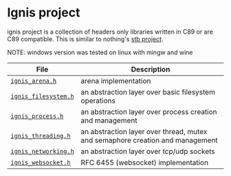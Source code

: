 # Ignis project
ignis project is a collection of headers only libraries written in C89 or are C89 compatible. This is similar to nothing's [stb project](https://github.com/nothings/stb).  

NOTE: windows version was tested on linux with mingw and wine

| File | Description |
|------|-------------|
| [`ignis_arena.h`](ignis_arena.h) | arena implementation |
| [`ignis_filesystem.h`](ignis_filesystem.h) | an abstraction layer over basic filesystem operations |
| [`ignis_process.h`](ignis_process.h) | an abstraction layer over process creation and management |
| [`ignis_threading.h`](ignis_threading.h) | an abstraction layer over thread, mutex and semaphore creation and management |
| [`ignis_networking.h`](ignis_networking.h) | an abstraction layer over tcp/udp sockets |
| [`ignis_websocket.h`](ignis_websocket.h) | RFC 6455 (websocket) implementation |
